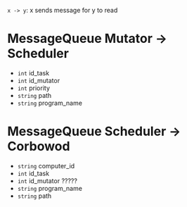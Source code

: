 
`x -> y`: x sends message for y to read


# MessageQueue Mutator -> Scheduler

* `int` id_task
* `int` id_mutator
* `int` priority
* `string` path
* `string` program_name

# MessageQueue Scheduler -> Corbowod

* `string` computer_id
* `int` id_task
* `int` id_mutator 	?????
* `string` program_name
* `string` path
